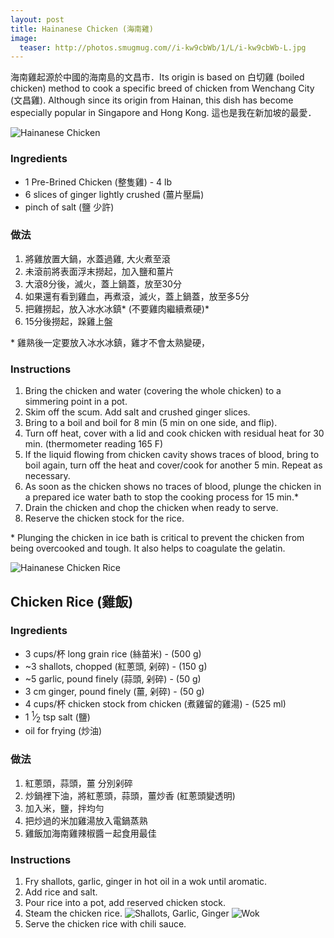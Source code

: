 ```yaml
---
layout: post
title: Hainanese Chicken (海南雞)
image:
  teaser: http://photos.smugmug.com//i-kw9cbWb/1/L/i-kw9cbWb-L.jpg
---
```


海南雞起源於中國的海南島的文昌市．Its origin is based on 白切雞 (boiled chicken) method to cook a specific breed of chicken from Wenchang City (文昌雞). Although since its origin from Hainan, this dish has become especially popular in Singapore and Hong Kong. 這也是我在新加坡的最愛．


![Hainanese Chicken][1]

### Ingredients
- 1 Pre-Brined Chicken (整隻雞) - 4 lb
- 6 slices of ginger lightly crushed (薑片壓扁)
- pinch of salt (鹽 少許)

### 做法
1. 將雞放置大鍋，水蓋過雞, 大火煮至滾
1. 未滾前將表面浮末撈起，加入鹽和薑片
1. 大滾8分後，滅火，蓋上鍋蓋，放至30分
1. 如果還有看到雞血，再煮滾，滅火，蓋上鍋蓋，放至多5分
1. 把雞撈起，放入冰水冰鎮* (不要雞肉繼續煮硬)*
1. 15分後撈起，跺雞上盤

\* 雞熟後一定要放入冰水冰鎮，雞才不會太熟變硬，

### Instructions
1. Bring the chicken and water (covering the whole chicken) to a simmering point in a pot.
1. Skim off the scum. Add salt and crushed ginger slices.
1. Bring to a boil and boil for 8 min (5 min on one side, and flip).
1. Turn off heat, cover with a lid and cook chicken with residual heat for 30 min. (thermometer reading 165 F)
1. If the liquid flowing from chicken cavity shows traces of blood, bring to boil again, turn off the heat and cover/cook for another 5 min.  Repeat as necessary.
1. As soon as the chicken shows no traces of blood, plunge the chicken in a prepared ice water bath to stop the cooking process for 15 min.*
1. Drain the chicken and chop the chicken when ready to serve.
1. Reserve the chicken stock for the rice.

\* Plunging the chicken in ice bath is critical to prevent the chicken from being overcooked and tough. It also helps to coagulate the gelatin.

![Hainanese Chicken Rice][2]

## Chicken Rice (雞飯)

### Ingredients
- 3 cups/杯 long grain rice (絲苗米) - (500 g)
- ~3 shallots, chopped (紅蔥頭, 剁碎) - (150 g) 
- ~5 garlic, pound finely (蒜頭, 剁碎) - (50 g) 
- 3 cm ginger, pound finely (薑, 剁碎) - (50 g)
- 4 cups/杯 chicken stock from chicken (煮雞留的雞湯) - (525 ml)
- 1 <sup>1</sup>&frasl;<sub>2</sub> tsp salt (鹽)
- oil for frying (炒油)

### 做法
1. 紅蔥頭，蒜頭，薑 分別剁碎
1. 炒鍋裡下油，將紅蔥頭，蒜頭，薑炒香 (紅蔥頭變透明)
1. 加入米，鹽，拌均勻
1. 把炒過的米加雞湯放入電鍋蒸熟
1. 雞飯加海南雞辣椒醬ㄧ起食用最佳

### Instructions
1. Fry shallots, garlic, ginger in hot oil in a wok until aromatic.
1. Add rice and salt.
1. Pour rice into a pot, add reserved chicken stock.
1. Steam the chicken rice.
![Shallots, Garlic, Ginger][3]
![Wok][4]
1. Serve the chicken rice with chili sauce.

[1]: http://media.tumblr.com/bc9505d9bf5515527ee11c3a87293cfe/tumblr_inline_mtn9prpj1a1sn7z7o.jpg
[2]: http://media.tumblr.com/dd54fa006b53798d4f08fabb7352d64a/tumblr_inline_mtn9sxW91C1sn7z7o.jpg
[3]: http://media.tumblr.com/60b650663462d07c793b5181ae7af3c0/tumblr_inline_mtnlgrtgzy1sn7z7o.jpg
[4]: http://media.tumblr.com/6e6d361bd114a918ec90c7695ea5304d/tumblr_inline_mtnlhiXz1J1sn7z7o.jpg
